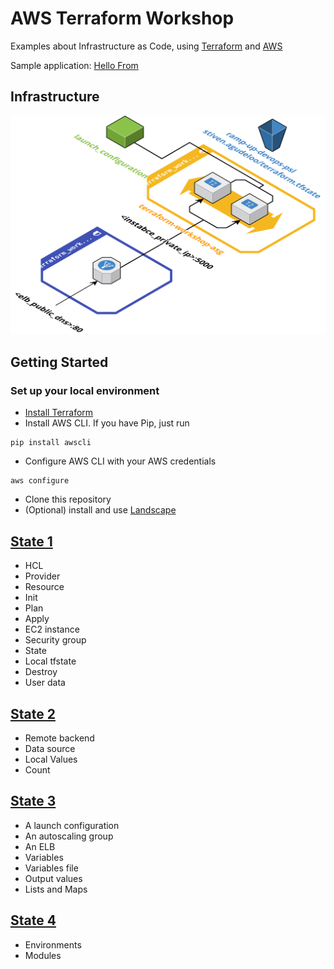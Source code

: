 # AWS Terraform Workshop

Examples about Infrastructure as Code, using [Terraform](https://www.terraform.io/) and [AWS](https://aws.amazon.com/)

Sample application: [Hello From](https://github.com/facevedom/hello-from)

## Infrastructure
![Infrastructure State 3](./images/state_4.svg)

## Getting Started
### Set up your local environment
- [Install Terraform](https://www.terraform.io/intro/getting-started/install.html)
- Install AWS CLI. If you have Pip, just run 
```
pip install awscli
```
- Configure AWS CLI with your AWS credentials
```
aws configure
```
- Clone this repository
- (Optional) install and use [Landscape](https://github.com/coinbase/terraform-landscape)

## [State 1](./state_1/README.md#state-1)
- HCL
- Provider
- Resource
- Init
- Plan
- Apply
- EC2 instance
- Security group
- State
- Local tfstate
- Destroy
- User data

## [State 2](./state_2/README.md#state-2)
- Remote backend
- Data source
- Local Values
- Count

## [State 3](./state_3/README.md#state-3)
- A launch configuration
- An autoscaling group
- An ELB
- Variables
- Variables file
- Output values
- Lists and Maps

## [State 4](./state_4/README.md#state-4)
- Environments
- Modules